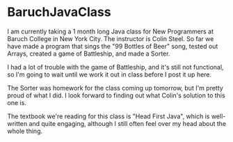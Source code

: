 # BaruchJavaClass

I am currently taking a 1 month long Java class for New Programmers at Baruch College in New York City. 
The instructor is Colin Steel.
So far we have made a program that sings the "99 Bottles of Beer" song, tested out Arrays, 
created a game of Battleship, and made a Sorter.

I had a lot of trouble with the game of Battleship, and it's still not functional, so I'm going to wait until we work
it out in class before I post it up here.

The Sorter was homework for the class coming up tomorrow, but I'm pretty proud of what I did. I look forward to
finding out what Colin's solution to this one is.

The textbook we're reading for this class is "Head First Java", which is well-written and quite engaging, although
I still often feel over my head about the whole thing.
